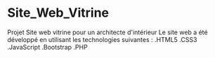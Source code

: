 # Site_Web_Vitrine
Projet Site web vitrine pour un architecte d'intérieur 
Le site web a été développé en utilisant les technologies suivantes :
.HTML5
.CSS3
.JavaScript
.Bootstrap
.PHP
